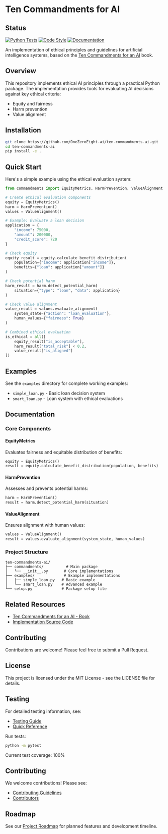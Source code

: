 # Ten Commandments for AI

## Status
[![Python Tests](https://github.com/OneZeroEight-ai/ten-commandments-ai/actions/workflows/python-tests.yml/badge.svg)](https://github.com/OneZeroEight-ai/ten-commandments-ai/actions/workflows/python-tests.yml)
[![Code Style](https://github.com/OneZeroEight-ai/ten-commandments-ai/actions/workflows/code-style.yml/badge.svg)](https://github.com/OneZeroEight-ai/ten-commandments-ai/actions/workflows/code-style.yml)
[![Documentation](https://github.com/OneZeroEight-ai/ten-commandments-ai/actions/workflows/documentation.yml/badge.svg)](https://github.com/OneZeroEight-ai/ten-commandments-ai/actions/workflows/documentation.yml)


An implementation of ethical principles and guidelines for artificial intelligence systems, based on the [Ten Commandments for an AI](https://a.co/d/2oH8YZT) book.

## Overview

This repository implements ethical AI principles through a practical Python package. The implementation provides tools for evaluating AI decisions against key ethical criteria:

- Equity and fairness
- Harm prevention
- Value alignment

## Installation

```bash
git clone https://github.com/OneZeroEight-ai/ten-commandments-ai.git
cd ten-commandments-ai
pip install -e .
```

## Quick Start

Here\'s a simple example using the ethical evaluation system:

```python
from commandments import EquityMetrics, HarmPrevention, ValueAlignment

# Create ethical evaluation components
equity = EquityMetrics()
harm = HarmPrevention()
values = ValueAlignment()

# Example: Evaluate a loan decision
application = {
    "income": 75000,
    "amount": 200000,
    "credit_score": 720
}

# Check equity
equity_result = equity.calculate_benefit_distribution(
    population={"income": application["income"]},
    benefits={"loan": application["amount"]}
)

# Check potential harm
harm_result = harm.detect_potential_harm(
    situation={"type": "loan", "data": application}
)

# Check value alignment
value_result = values.evaluate_alignment(
    system_state={"action": "loan_evaluation"},
    human_values={"fairness": True}
)

# Combined ethical evaluation
is_ethical = all([
    equity_result["is_acceptable"],
    harm_result["total_risk"] < 0.2,
    value_result["is_aligned"]
])
```

## Examples

See the `examples` directory for complete working examples:

- `simple_loan.py` - Basic loan decision system
- `smart_loan.py` - Loan system with ethical evaluations

## Documentation

### Core Components

#### EquityMetrics
Evaluates fairness and equitable distribution of benefits:
```python
equity = EquityMetrics()
result = equity.calculate_benefit_distribution(population, benefits)
```

#### HarmPrevention
Assesses and prevents potential harms:
```python
harm = HarmPrevention()
result = harm.detect_potential_harm(situation)
```

#### ValueAlignment
Ensures alignment with human values:
```python
values = ValueAlignment()
result = values.evaluate_alignment(system_state, human_values)
```

### Project Structure

```
ten-commandments-ai/
├── commandments/          # Main package
│   └── __init__.py       # Core implementations
├── examples/             # Example implementations
│   ├── simple_loan.py   # Basic example
│   └── smart_loan.py    # Advanced example
└── setup.py             # Package setup file
```

## Related Resources

- [Ten Commandments for an AI - Book](https://a.co/d/2oH8YZT)
- [Implementation Source Code](https://github.com/OneZeroEight-ai/ten-commandments-ai)

## Contributing

Contributions are welcome! Please feel free to submit a Pull Request.

## License

This project is licensed under the MIT License - see the LICENSE file for details.

## Testing

For detailed testing information, see:
- [Testing Guide](docs/testing/guide.md)
- [Quick Reference](docs/testing/quick_reference.md)

Run tests:
```bash
python -m pytest
```

Current test coverage: 100%

## Contributing

We welcome contributions! Please see:
- [Contributing Guidelines](CONTRIBUTING.md)
- [Contributors](CONTRIBUTORS.md)

## Roadmap
See our [Project Roadmap](ROADMAP.md) for planned features and development timeline.
